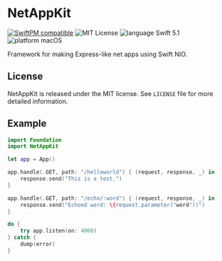 # NetAppKit

[![SwiftPM compatible](https://img.shields.io/badge/SwiftPM-compatible-4BC51D.svg?style=flat)](https://swift.org/package-manager/) ![MIT License](https://img.shields.io/badge/license-MIT-blue.svg) ![language Swift 5.1](https://img.shields.io/badge/language-Swift%205.1-orange.svg) ![platform macOS](https://img.shields.io/badge/platform-macOS-lightgrey.svg)

Framework for making Express-like net apps using Swift NIO.

## License

NetAppKit is released under the MIT license. See `LICENSE` file for more detailed information.

## Example

```swift
import Foundation
import NetAppKit

let app = App()

app.handle(.GET, path: "/helloworld") { (request, response, _) in
    response.send("This is a test.")
}

app.handle(.GET, path: "/echo/:word") { (request, response, _) in
    response.send("Echoed word: \(request.parameter("word"))")
}

do {
    try app.listen(on: 4000)
} catch {
    dump(error)
}
```
